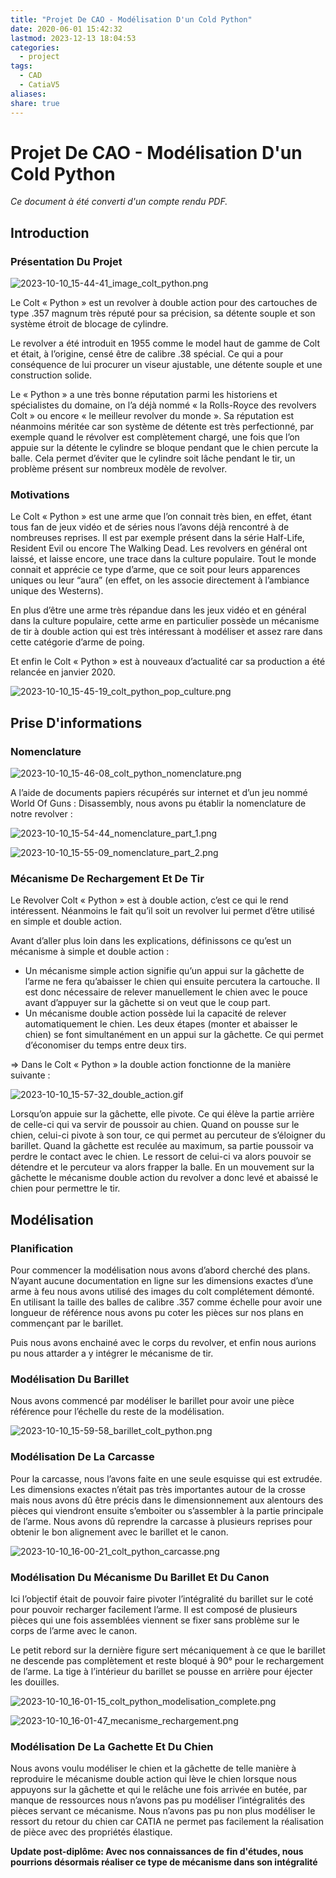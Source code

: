```yaml
---
title: "Projet De CAO - Modélisation D'un Cold Python"
date: 2020-06-01 15:42:32
lastmod: 2023-12-13 18:04:53
categories:
  - project
tags:
  - CAD
  - CatiaV5
aliases: 
share: true
---
```


# Projet De CAO - Modélisation D'un Cold Python

*Ce document à été converti d'un compte rendu PDF.*

## Introduction

### Présentation Du Projet

![2023-10-10_15-44-41_image_colt_python.png](/images/2023-10-10_15-44-41_image_colt_python.png)

Le Colt « Python » est un revolver à double action pour des cartouches de type .357 magnum très réputé pour sa précision, sa détente souple et son système étroit de blocage de cylindre.

Le revolver a été introduit en 1955 comme le model haut de gamme de Colt et était, à l’origine, censé être de calibre .38 spécial. Ce qui a pour conséquence de lui procurer un viseur ajustable, une détente souple et une construction solide.

Le « Python » a une très bonne réputation parmi les historiens et spécialistes du domaine, on l’a déjà nommé « la Rolls-Royce des revolvers Colt » ou encore « le meilleur revolver du monde ». Sa réputation est néanmoins méritée car son système de détente est très perfectionné, par exemple quand le révolver est complètement chargé, une fois que l’on appuie sur la détente le cylindre se bloque pendant que le chien percute la balle. Cela permet d’éviter que le cylindre soit lâche pendant le tir, un problème présent sur nombreux modèle de revolver.

### Motivations

Le Colt « Python » est une arme que l’on connait très bien, en effet, étant tous fan de jeux vidéo et de séries nous l’avons déjà rencontré à de nombreuses reprises. Il est par exemple présent dans la série Half-Life, Resident Evil ou encore The Walking Dead. Les revolvers en général ont laissé, et laisse encore, une trace dans la culture populaire. Tout le monde connait et apprécie ce type d’arme, que ce soit pour leurs apparences uniques ou leur “aura” (en effet, on les associe directement à l’ambiance unique des Westerns).

En plus d’être une arme très répandue dans les jeux vidéo et en général dans la culture populaire, cette arme en particulier possède un mécanisme de tir à double action qui est très intéressant à modéliser et assez rare dans cette catégorie d’arme de poing.

Et enfin le Colt « Python » est à nouveaux d’actualité car sa production a été relancée en janvier 2020.

![2023-10-10_15-45-19_colt_python_pop_culture.png](/images/2023-10-10_15-45-19_colt_python_pop_culture.png)

## Prise D'informations

### Nomenclature

![2023-10-10_15-46-08_colt_python_nomenclature.png](/images/2023-10-10_15-46-08_colt_python_nomenclature.png)

A l’aide de documents papiers récupérés sur internet et d’un jeu nommé World Of Guns : Disassembly, nous avons pu établir la nomenclature de notre revolver :

![2023-10-10_15-54-44_nomenclature_part_1.png](/images/2023-10-10_15-54-44_nomenclature_part_1.png)

![2023-10-10_15-55-09_nomenclature_part_2.png](/images/2023-10-10_15-55-09_nomenclature_part_2.png)

### Mécanisme De Rechargement Et De Tir

Le Revolver Colt « Python » est à double action, c’est ce qui le rend intéressent. Néanmoins le fait qu’il soit un revolver lui permet d’être utilisé en simple et double action.

Avant d’aller plus loin dans les explications, définissons ce qu’est un mécanisme à simple et double action :

- Un mécanisme simple action signifie qu’un appui sur la gâchette de l’arme ne fera qu’abaisser le chien qui ensuite percutera la cartouche. Il est donc nécessaire de relever manuellement le chien avec le pouce avant d’appuyer sur la gâchette si on veut que le coup part.
- Un mécanisme double action possède lui la capacité de relever automatiquement le chien. Les deux étapes (monter et abaisser le chien) se font simultanément en un appui sur la gâchette. Ce qui permet d’économiser du temps entre deux tirs.

⇒ Dans le Colt « Python » la double action fonctionne de la manière suivante :

![2023-10-10_15-57-32_double_action.gif](/images/2023-10-10_15-57-32_double_action.gif)

Lorsqu’on appuie sur la gâchette, elle pivote. Ce qui élève la partie arrière de celle-ci qui va servir de poussoir au chien. Quand on pousse sur le chien, celui-ci pivote à son tour, ce qui permet au percuteur de s’éloigner du barillet. Quand la gâchette est reculée au maximum, sa partie poussoir va perdre le contact avec le chien. Le ressort de celui-ci va alors pouvoir se détendre et le percuteur va alors frapper la balle. En un mouvement sur la gâchette le mécanisme double action du revolver a donc levé et abaissé le chien pour permettre le tir.

## Modélisation

### Planification

Pour commencer la modélisation nous avons d’abord cherché des plans. N’ayant aucune documentation en ligne sur les dimensions exactes d’une arme à feu nous avons utilisé des images du colt complétement démonté. En utilisant la taille des balles de calibre .357 comme échelle pour avoir une longueur de référence nous avons pu coter les pièces sur nos plans en commençant par le barillet.

Puis nous avons enchainé avec le corps du revolver, et enfin nous aurions pu nous attarder a y intégrer le mécanisme de tir.

### Modélisation Du Barillet

Nous avons commencé par modéliser le barillet pour avoir une pièce référence pour l’échelle du reste de la modélisation.

![2023-10-10_15-59-58_barillet_colt_python.png](/images/2023-10-10_15-59-58_barillet_colt_python.png)

### Modélisation De La Carcasse

Pour la carcasse, nous l’avons faite en une seule esquisse qui est extrudée. Les dimensions exactes n’était pas très importantes autour de la crosse mais nous avons dû être précis dans le dimensionnement aux alentours des pièces qui viendront ensuite s’emboiter ou s’assembler à la partie principale de l’arme. Nous avons dû reprendre la carcasse à plusieurs reprises pour obtenir le bon alignement avec le barillet et le canon.

![2023-10-10_16-00-21_colt_python_carcasse.png](/images/2023-10-10_16-00-21_colt_python_carcasse.png)

### Modélisation Du Mécanisme Du Barillet Et Du Canon

Ici l’objectif était de pouvoir faire pivoter l’intégralité du barillet sur le coté pour pouvoir recharger facilement l’arme. Il est composé de plusieurs pièces qui une fois assemblées viennent se fixer sans problème sur le corps de l’arme avec le canon.

Le petit rebord sur la dernière figure sert mécaniquement à ce que le barillet ne descende pas complètement et reste bloqué à 90° pour le rechargement de l’arme. La tige à l’intérieur du barillet se pousse en arrière pour éjecter les douilles.

![2023-10-10_16-01-15_colt_python_modelisation_complete.png](/images/2023-10-10_16-01-15_colt_python_modelisation_complete.png)

![2023-10-10_16-01-47_mecanisme_rechargement.png](/images/2023-10-10_16-01-47_mecanisme_rechargement.png)

### Modélisation De La Gachette Et Du Chien

Nous avons voulu modéliser le chien et la gâchette de telle manière à reproduire le mécanisme double action qui lève le chien lorsque nous appuyons sur la gâchette et qui le relâche une fois arrivée en butée, par manque de ressources nous n’avons pas pu modéliser l’intégralités des pièces servant ce mécanisme. Nous n’avons pas pu non plus modéliser le ressort du retour du chien car CATIA ne permet pas facilement la réalisation de pièce avec des propriétés élastique.

**Update post-diplôme: Avec nos connaissances de fin d'études, nous pourrions désormais réaliser ce type de mécanisme dans son intégralité**
